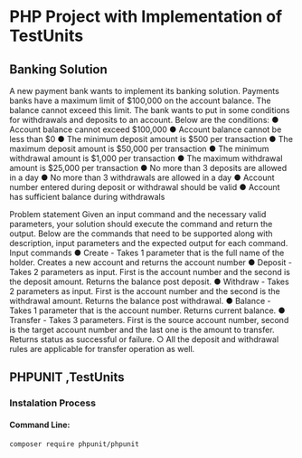 # PHP Project with Implementation of TestUnits

## Banking Solution

A new payment bank wants to implement its banking solution. Payments banks have a
maximum limit of $100,000 on the account balance. The balance cannot exceed this limit. The
bank wants to put in some conditions for withdrawals and deposits to an account. Below are the
conditions:
● Account balance cannot exceed $100,000
● Account balance cannot be less than $0
● The minimum deposit amount is $500 per transaction
● The maximum deposit amount is $50,000 per transaction
● The minimum withdrawal amount is $1,000 per transaction
● The maximum withdrawal amount is $25,000 per transaction
● No more than 3 deposits are allowed in a day
● No more than 3 withdrawals are allowed in a day
● Account number entered during deposit or withdrawal should be valid
● Account has sufficient balance during withdrawals

Problem statement
Given an input command and the necessary valid parameters, your solution should execute the
command and return the output. Below are the commands that need to be supported along with
description, input parameters and the expected output for each command.
Input commands
● Create - Takes 1 parameter that is the full name of the holder. Creates a new account
and returns the account number
● Deposit - Takes 2 parameters as input. First is the account number and the second is the
deposit amount. Returns the balance post deposit.
● Withdraw - Takes 2 parameters as input. First is the account number and the second is
the withdrawal amount. Returns the balance post withdrawal.
● Balance - Takes 1 parameter that is the account number. Returns current balance.
● Transfer - Takes 3 parameters. First is the source account number, second is the target
account number and the last one is the amount to transfer. Returns status as successful or
failure.
○ All the deposit and withdrawal rules are applicable for transfer operation as well.


## PHPUNIT ,TestUnits

### Instalation Process
#### Command Line:

```
composer require phpunit/phpunit
```